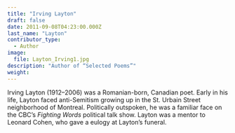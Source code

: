 ```yaml
---
title: "Irving Layton"
draft: false
date: 2011-09-08T04:23:00.000Z
last_name: "Layton"
contributor_type:
  - Author
image:
  file: Layton_Irving1.jpg
description: "Author of “Selected Poems”"
weight:
---
```


Irving Layton (1912–2006) was a Romanian-born, Canadian poet. Early in his life, Layton faced anti-Semitism growing up in the St. Urbain Street neighborhood of Montreal. Politically outspoken, he was a familiar face on the CBC’s _Fighting Words_ political talk show. Layton was a mentor to Leonard Cohen, who gave a eulogy at Layton’s funeral.

